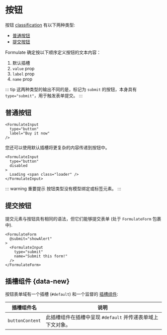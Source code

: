# 按钮

按钮 [classification](/zh/guide/inputs/custom-inputs/#what-is-a-classification) 有以下两种类型:

- [普通按钮](#button)
- [提交按钮](#submit)

Formulate 确定按以下顺序定义按钮的文本内容：

1. 默认插槽
2. `value` prop
3. `label` prop
4. `name` prop

::: tip
这两种类型的输出不同的是，标记为 `submit` 的按钮，本身具有 `type="submit"`，用于触发表单提交。
:::

## 普通按钮
<div id="button"></div>

```vue
<FormulateInput
  type="button"
  label="Buy it now"
/>
```

<demo-button />

您还可以使用默认插槽将更复杂的内容传递到按钮中。

```vue
<FormulateInput
  type="button"
  disabled
>
  Loading <span class="loader" />
</FormulateInput>
```
<demo-button-2 />

::: warning 重要提示
按钮类型没有模型绑定或标签元素。
:::

## 提交按钮

提交元素与按钮具有相同的语法，但它们能够提交表单 (处于 `FormulateForm` 包裹中).

```vue
<FormulateForm
  @submit="showAlert"
>
  <FormulateInput
    type="submit"
    name="Submit this form!"
  />
</FormulateForm>
```

<demo-input-submit />


## 插槽组件 <Badge text="2.5" /> {data-new}

按钮表单域有一个插槽 (`#default`) 和一个监督的 [插槽组件](/zh/guide/inputs/slots/#slot-components):

插槽组件名 | 说明
---------------|----------------------------------------------------------------
`buttonContent`| 此插槽组件在插槽中呈现 `#default` 并传递表单域上下文对象。
